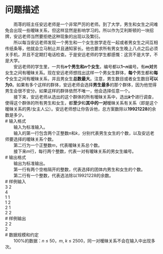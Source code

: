 <div id="pcont1" style="margin-top:20px; display:block;">

# 问题描述

<div class="pdcont">　　雨荨的班主任安远老师是一个非常严厉的老师。到了大学，男生和女生之间难免会出现一些暧昧关系，但这样显然是影响学习的。所以作为艾利斯顿的一块招牌，安远老师当然要拒绝这种现象的出现以及繁衍。<br/>
　　所以每当安远老师发现一个男生和一个女生放学走在一起或者男女生之间互相传纸条等，他就会立马制止并且通知家长。他也要求所有男女生晚上八点之后必须关手机，并且不定期打电话检查。于是安远老师的学生都感慨：这货不是大学，不是大学。<br/>
　　安远老师的学生里，一共有<b><i>n</i></b><b>个男生和<i>n</i></b><b>个女生</b>，编号都以<b>1~<i>n</i></b>编号。有<b><i>m</i></b><b>对</b>男女生之间有暧昧关系。现在安远老师想找出这样一个男女生群体，<b>每个</b>男生都和<b>每个</b>女生之间有暧昧关系，并且男女生<b>总数最大</b>。注意，男生数目或者女生数目<b>可以为</b><b>0</b>。如果有多个这样的群体，安远老师会选择<b>男生最多</b>的那个群体，因为他觉得男生会很不安分。如果这样的群体依然不唯一，他会选择任意一个。<br/>
　　接下来，安远老师从选出的这个群体的所有暧昧关系中，选出<b><i>k</i></b><b>个</b>进行调查，使得这个群体的所有男生和女生，都<b>至少</b>和<b>其中的一对</b>暧昧关系有关系（即是这个暧昧关系的男/女主人公）。安远老师想让你告诉他，总方案数除以<b>19921228</b>的余数是多少。</div>
# 输入格式

<div class="pdcont">　　输入为标准输入。<br/>
　　输入的第一行包含两个正整数<i>n</i>和<i>k</i>，分别代表男生女生的个数，以及安远老师要选择的暧昧关系个数。<br/>
　　第二行为一个正整数<i>m</i>，代表暧昧关系总个数。<br/>
　　接下来<i>m</i>行，每行两个整数，代表一对有暧昧关系的男女生编号。</div>
# 输出格式

<div class="pdcont">　　输出为标准输出。<br/>
　　第一行有两个空格隔开的整数，代表选择的团体内男生和女生的个数。<br/>
　　第二行有一个整数，代表选法除以19921228的余数。</div>
# 样例输入

<div class="pddata">3 2<br/>
4<br/>
1 1<br/>
1 2<br/>
2 1<br/>
2 2</div>
# 样例输出

<div class="pddata">2 2<br/>
2</div>
# 数据规模和约定

<div class="pdcont">　　100%的数据：<i>n</i> ≤ 50，<i>m</i>,<i> k</i> ≤ 2500，同一对暧昧关系不会在输入中出现多次。</div>

</div>